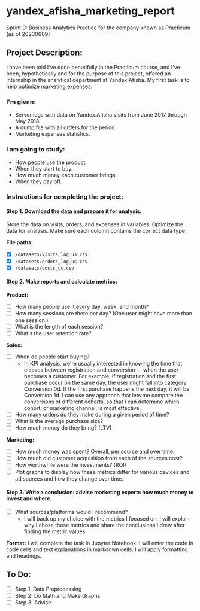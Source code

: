 # yandex_afisha_marketing_report
Sprint 9: Business Analytics Practice for the company known as Practicum (as of 20230609)

## Project Description:
I have been told I've done beautifully in the Practicum course, and I've been, hypothetically and for the purpose of this project, offered an internship in the analytical department at Yandex.Afisha. My first task is to help optimize marketing expenses.

### I'm given:
- Server logs with data on Yandex.Afisha visits from June 2017 through May 2018.
- A dump file with all orders for the period.
- Marketing expenses statistics.

### I am going to study:
- How people use the product.
- When they start to buy.
- How much money each customer brings.
- When they pay off.

### Instructions for completing the project:

#### Step 1. Download the data and prepare it for analysis.
Store the data on visits, orders, and expenses in variables. Optimize the data for analysis. Make sure each column contains the correct data type.

**File paths:**
- [x] `/datasets/visits_log_us.csv`
- [x] `/datasets/orders_log_us.csv`
- [x] `/datasets/costs_us.csv`

#### Step 2. Make reports and calculate metrics:

**Product:**
- [ ] How many people use it every day, week, and month?
- [ ] How many sessions are there per day? (One user might have more than one session.)
- [ ] What is the length of each session?
- [ ] What's the user retention rate?

**Sales:**
- [ ] When do people start buying?
    - In KPI analysis, we're usually interested in knowing the time that elapses between registration and conversion — when the user becomes a customer. For example, if registration and the first purchase occur on the same day, the user might fall into category Conversion 0d. If the first purchase happens the next day, it will be Conversion 1d. I can use any approach that lets me compare the conversions of different cohorts, so that I can determine which cohort, or marketing channel, is most effective.
- [ ] How many orders do they make during a given period of time?
- [ ] What is the average purchase size?
- [ ] How much money do they bring? (LTV)

**Marketing:**
- [ ] How much money was spent? Overall, per source and over time.
- [ ] How much did customer acquisition from each of the sources cost?
- [ ] How worthwhile were the investments? (ROI)
- [ ] Plot graphs to display how these metrics differ for various devices and ad sources and how they change over time.

#### Step 3. Write a conclusion: advise marketing experts how much money to invest and where.
- [ ] What sources/platforms would I recommend?
    - I will back up my choice with the metrics I focused on. I will explain why I chose those metrics and share the conclusions I drew after finding the metric values.

**Format:**
I will complete the task in Jupyter Notebook. I will enter the code in code cells and text explanations in markdown cells. I will apply formatting and headings.

## To Do:
- [ ] Step 1: Data Preprocessing
- [ ] Step 2: Do Math and Make Graphs
- [ ] Step 3: Advise